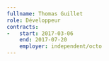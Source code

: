 ```yaml
---
fullname: Thomas Guillet
role: Développeur
contracts:
-   start: 2017-03-06
    end: 2017-07-20
    employer: independent/octo
---
```

